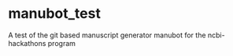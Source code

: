 # manubot_test
A test of the git based manuscript generator manubot for the ncbi-hackathons program
